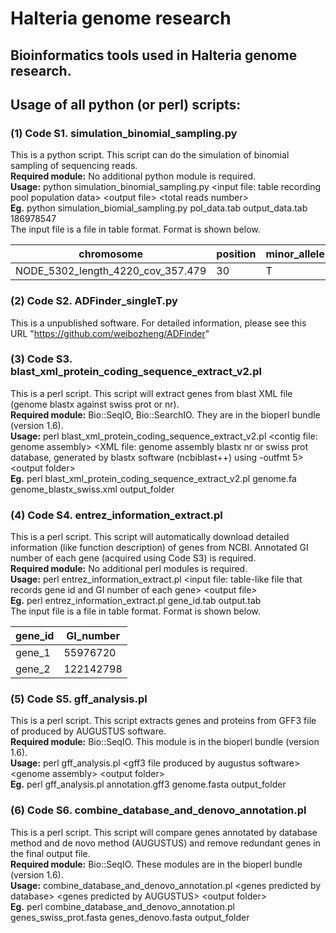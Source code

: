 # Halteria genome research
## Bioinformatics tools used in Halteria genome research.  
## Usage of all python (or perl) scripts:  
### (1) Code S1. simulation_binomial_sampling.py  
This is a python script. This script can do the simulation of binomial sampling of sequencing reads.  
**Required module:** No additional python module is required.  
**Usage:** python simulation_binomial_sampling.py \<input file: table recording pool population data\> \<output file\> \<total reads number\>   
  **Eg.** python simulation_biomial_sampling.py pol_data.tab output_data.tab 186978547  
The input file is a file in table format. Format is shown below.  

|chromosome|position|minor_allele|MAF|major_allele|MAAF|position_type|poly_type|reads_num|gene|
|---|---|---|---|---|---|---|---|---|---|
|NODE_5302_length_4220_cov_357.479|30|T|0.264044943820225|A|0.69873595505618|inter_genic|bi|1424|NULL|  

### (2) Code S2. ADFinder_singleT.py  
This is a unpublished software. For detailed information, please see this URL "https://github.com/weibozheng/ADFinder"  

### (3) Code S3. blast_xml_protein_coding_sequence_extract_v2.pl  
This is a perl script. This script will extract genes from blast XML file (genome blastx against swiss prot or nr).  
**Required module:** Bio::SeqIO, Bio::SearchIO. They are in the bioperl bundle (version 1.6).  
**Usage:** perl blast_xml_protein_coding_sequence_extract_v2.pl \<contig file: genome assembly\> \<XML file: genome assembly blastx nr or swiss prot database, generated by blastx software (ncbiblast++) using -outfmt 5\> \<output folder\>   
  **Eg.** perl blast_xml_protein_coding_sequence_extract_v2.pl genome.fa genome_blastx_swiss.xml output_folder  
  
### (4) Code S4. entrez_information_extract.pl  
This is a perl script. This script will automatically download detailed information (like function description) of genes from NCBI. Annotated GI number of each gene (acquired using Code S3) is required.    
**Required module:** No additional perl modules is required.  
**Usage:** perl entrez_information_extract.pl \<input file: table-like file that records gene id and GI number of each gene\> \<output file\>   
  **Eg.** perl entrez_information_extract.pl gene_id.tab output.tab   
The input file is a file in table format. Format is shown below.

|gene_id|GI_number|
|---|---|
|gene_1|55976720|
|gene_2|122142798|
  
### (5) Code S5. gff_analysis.pl  
This is a perl script. This script extracts genes and proteins from GFF3 file of produced by AUGUSTUS software.  
**Required module:** Bio::SeqIO. This module is in the bioperl bundle (version 1.6).  
**Usage:** perl gff_analysis.pl \<gff3 file produced by augustus software\> \<genome assembly\> \<output folder\>   
  **Eg.** perl gff_analysis.pl annotation.gff3 genome.fasta output_folder   
    
### (6) Code S6. combine_database_and_denovo_annotation.pl 
This is a perl script. This script will compare genes annotated by database method and de novo method (AUGUSTUS) and remove redundant genes in the final output file.  
**Required module:** Bio::SeqIO. These modules are in the bioperl bundle (version 1.6).  
**Usage:** combine_database_and_denovo_annotation.pl \<genes predicted by database\> \<genes predicted by AUGUSTUS\> \<output folder\>   
  **Eg.** perl combine_database_and_denovo_annotation.pl genes_swiss_prot.fasta genes_denovo.fasta output_folder   
